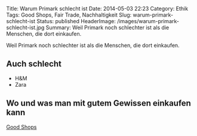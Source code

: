 Title: Warum Primark schlecht ist
Date: 2014-05-03 22:23
Category: Ethik
Tags: Good Shops, Fair Trade, Nachhaltigkeit
Slug: warum-primark-schlecht-ist
Status: published
HeaderImage: /images/warum-primark-schlecht-ist.jpg
Summary: Weil Primark noch schlechter ist als die Menschen, die dort einkaufen.

Weil Primark noch schlechter ist als die Menschen, die dort einkaufen.
<!--more-->

Auch schlecht
-------------

-   H&M
-   Zara

Wo und was man mit gutem Gewissen einkaufen kann
------------------------------------------------

[Good Shops](good-shops.html)
